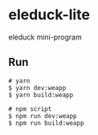 # eleduck-lite

eleduck mini-program

## Run

```
# yarn
$ yarn dev:weapp
$ yarn build:weapp

# npm script
$ npm run dev:weapp
$ npm run build:weapp
```
